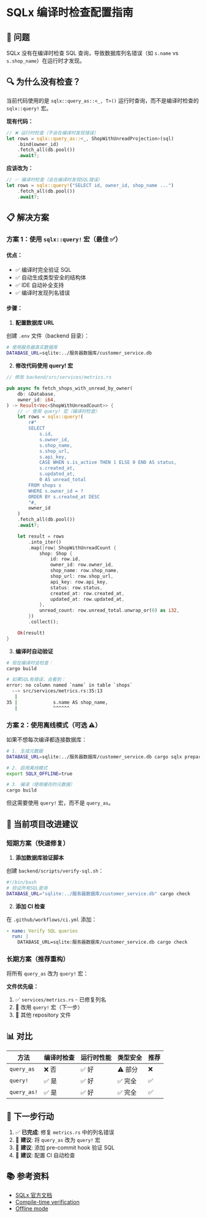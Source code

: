 # SQLx 编译时检查配置指南

## 🎯 问题

SQLx 没有在编译时检查 SQL 查询，导致数据库列名错误（如 `s.name` vs `s.shop_name`）在运行时才发现。

## 🔍 为什么没有检查？

当前代码使用的是 `sqlx::query_as::<_, T>()` 运行时查询，而不是编译时检查的 `sqlx::query!` 宏。

**现有代码：**
```rust
// ❌ 运行时检查（不会在编译时发现错误）
let rows = sqlx::query_as::<_, ShopWithUnreadProjection>(sql)
    .bind(owner_id)
    .fetch_all(db.pool())
    .await?;
```

**应该改为：**
```rust
// ✅ 编译时检查（会在编译时发现SQL错误）
let rows = sqlx::query!("SELECT id, owner_id, shop_name ...")
    .fetch_all(db.pool())
    .await?;
```

## 📋 解决方案

### 方案 1：使用 `sqlx::query!` 宏（最佳 ✅）

#### 优点：
- ✅ 编译时完全验证 SQL
- ✅ 自动生成类型安全的结构体
- ✅ IDE 自动补全支持
- ✅ 编译时发现列名错误

#### 步骤：

1. **配置数据库 URL**

创建 `.env` 文件（backend 目录）：
```bash
# 使用服务器真实数据库
DATABASE_URL=sqlite:../服务器数据库/customer_service.db
```

2. **修改代码使用 query! 宏**

```rust
// 修改 backend/src/services/metrics.rs

pub async fn fetch_shops_with_unread_by_owner(
    db: &Database,
    owner_id: i64,
) -> Result<Vec<ShopWithUnreadCount>> {
    // ✅ 使用 query! 宏（编译时检查）
    let rows = sqlx::query!(
        r#"
        SELECT 
            s.id,
            s.owner_id,
            s.shop_name,
            s.shop_url,
            s.api_key,
            CASE WHEN s.is_active THEN 1 ELSE 0 END AS status,
            s.created_at,
            s.updated_at,
            0 AS unread_total
        FROM shops s
        WHERE s.owner_id = ?
        ORDER BY s.created_at DESC
        "#,
        owner_id
    )
    .fetch_all(db.pool())
    .await?;

    let result = rows
        .into_iter()
        .map(|row| ShopWithUnreadCount {
            shop: Shop {
                id: row.id,
                owner_id: row.owner_id,
                shop_name: row.shop_name,
                shop_url: row.shop_url,
                api_key: row.api_key,
                status: row.status,
                created_at: row.created_at,
                updated_at: row.updated_at,
            },
            unread_count: row.unread_total.unwrap_or(0) as i32,
        })
        .collect();

    Ok(result)
}
```

3. **编译时自动验证**

```bash
# 现在编译时会检查：
cargo build

# 如果SQL有错误，会看到：
error: no column named `name` in table `shops`
  --> src/services/metrics.rs:35:13
   |
35 |             s.name AS shop_name,
   |             ^^^^^^
```

### 方案 2：使用离线模式（可选 ⚠️）

如果不想每次编译都连接数据库：

```bash
# 1. 生成元数据
DATABASE_URL=sqlite:../服务器数据库/customer_service.db cargo sqlx prepare

# 2. 启用离线模式
export SQLX_OFFLINE=true

# 3. 编译（使用缓存的元数据）
cargo build
```

但这需要使用 `query!` 宏，而不是 `query_as`。

## 🔧 当前项目改进建议

### 短期方案（快速修复）

1. **添加数据库验证脚本**

创建 `backend/scripts/verify-sql.sh`：
```bash
#!/bin/bash
# 验证所有SQL查询
DATABASE_URL="sqlite:../服务器数据库/customer_service.db" cargo check
```

2. **添加 CI 检查**

在 `.github/workflows/ci.yml` 添加：
```yaml
- name: Verify SQL queries
  run: |
    DATABASE_URL=sqlite:服务器数据库/customer_service.db cargo check
```

### 长期方案（推荐重构）

将所有 `query_as` 改为 `query!` 宏：

**文件优先级：**
1. ✅ `services/metrics.rs` - 已修复列名
2. 🔄 改用 `query!` 宏（下一步）
3. 🔄 其他 repository 文件

## 📊 对比

| 方法 | 编译时检查 | 运行时性能 | 类型安全 | 推荐 |
|------|----------|----------|---------|------|
| `query_as` | ❌ 否 | ✅ 好 | ⚠️ 部分 | ❌ |
| `query!` | ✅ 是 | ✅ 好 | ✅ 完全 | ✅ |
| `query_as!` | ✅ 是 | ✅ 好 | ✅ 完全 | ✅ |

## 🎯 下一步行动

1. ✅ **已完成**: 修复 `metrics.rs` 中的列名错误
2. 🔄 **建议**: 将 `query_as` 改为 `query!` 宏
3. 🔄 **建议**: 添加 pre-commit hook 验证 SQL
4. 🔄 **建议**: 配置 CI 自动检查

## 📚 参考资料

- [SQLx 官方文档](https://github.com/launchbadge/sqlx)
- [Compile-time verification](https://github.com/launchbadge/sqlx#compile-time-verification)
- [Offline mode](https://github.com/launchbadge/sqlx/blob/main/sqlx-cli/README.md#enable-building-in-offline-mode-with-query)

